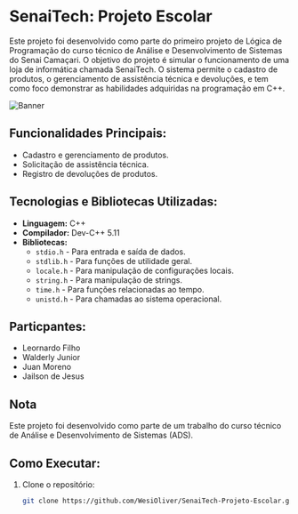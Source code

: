 # SenaiTech: Projeto Escolar

Este projeto foi desenvolvido como parte do primeiro projeto de Lógica de Programação do curso técnico de Análise e Desenvolvimento de Sistemas do Senai Camaçari. O objetivo do projeto é simular o funcionamento de uma loja de informática chamada SenaiTech. O sistema permite o cadastro de produtos, o gerenciamento de assistência técnica e devoluções, e tem como foco demonstrar as habilidades adquiridas na programação em C++.

![Banner](https://github.com/user-attachments/assets/2500cf33-3af4-4d12-ab54-7bf9a5e1248f)


## Funcionalidades Principais:
- Cadastro e gerenciamento de produtos.
- Solicitação de assistência técnica.
- Registro de devoluções de produtos.


## Tecnologias e Bibliotecas Utilizadas:

- **Linguagem:** C++
- **Compilador:** Dev-C++ 5.11
- **Bibliotecas:**
  - `stdio.h` - Para entrada e saída de dados.
  - `stdlib.h` - Para funções de utilidade geral.
  - `locale.h` - Para manipulação de configurações locais.
  - `string.h` - Para manipulação de strings.
  - `time.h` - Para funções relacionadas ao tempo.
  - `unistd.h` - Para chamadas ao sistema operacional.

## Particpantes:
- Leornardo Filho
- Walderly Junior
- Juan Moreno
- Jailson de Jesus

## Nota

Este projeto foi desenvolvido como parte de um trabalho do curso técnico de Análise e Desenvolvimento de Sistemas (ADS).

## Como Executar:
1. Clone o repositório:
   ```bash
   git clone https://github.com/WesiOliver/SenaiTech-Projeto-Escolar.git
